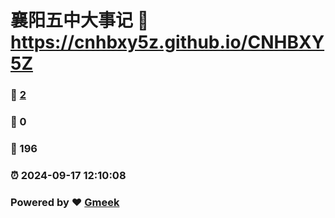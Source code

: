 # 襄阳五中大事记 :link: https://cnhbxy5z.github.io/CNHBXY5Z 
### :page_facing_up: [2](https://cnhbxy5z.github.io/CNHBXY5Z/tag.html) 
### :speech_balloon: 0 
### :hibiscus: 196 
### :alarm_clock: 2024-09-17 12:10:08 
### Powered by :heart: [Gmeek](https://github.com/Meekdai/Gmeek)
